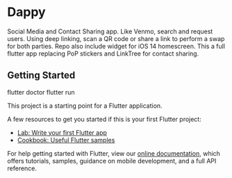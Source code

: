 # Dappy

Social Media and Contact Sharing app. Like Venmo, search and request users. Using deep linking, scan a QR code or share a link to perform a swap for both parties. Repo also include widget for iOS 14 homescreen. This a full flutter app replacing PoP stickers and LinkTree for contact sharing.

## Getting Started

flutter doctor
flutter run 

This project is a starting point for a Flutter application.

A few resources to get you started if this is your first Flutter project:

- [Lab: Write your first Flutter app](https://flutter.dev/docs/get-started/codelab)
- [Cookbook: Useful Flutter samples](https://flutter.dev/docs/cookbook)

For help getting started with Flutter, view our
[online documentation](https://flutter.dev/docs), which offers tutorials,
samples, guidance on mobile development, and a full API reference.
